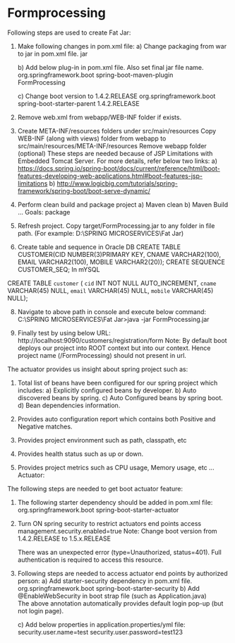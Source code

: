 # Formprocessing
Following steps are used to create Fat Jar:
1) Make following changes in pom.xml file:
	a) Change packaging from war to jar in pom.xml file.
	   <packaging>jar</packaging>

	b) Add below plug-in in pom.xml file. Also set final jar file name.
	   <build>
		 <plugins>
		    <plugin>
				<groupId>org.springframework.boot</groupId>
				<artifactId>spring-boot-maven-plugin</artifactId>	
		    </plugin>
		 </plugins>
		 <finalName>FormProcessing</finalName>
	   </build>

    c) Change boot version to 1.4.2.RELEASE
       <parent>
	   		<groupId>org.springframework.boot</groupId>
	   		<artifactId>spring-boot-starter-parent</artifactId>
	   		<version>1.4.2.RELEASE</version>
       </parent>
        
2) Remove web.xml from webapp/WEB-INF folder if exists.

3) Create META-INF/resources folders under src/main/resources
   Copy WEB-INF (along with views) folder from webapp to src/main/resources/META-INF/resources
   Remove webapp folder (optional)
   These steps are needed because of JSP Limitations with Embedded Tomcat Server.
   For more details, refer below two links:
   a) https://docs.spring.io/spring-boot/docs/current/reference/html/boot-features-developing-web-applications.html#boot-features-jsp-limitations
   b) http://www.logicbig.com/tutorials/spring-framework/spring-boot/boot-serve-dynamic/

4) Perform clean build and package project
    a) Maven clean
    b) Maven Build ...
         Goals: package
  
6) Refresh project. Copy target/FormProcessing.jar to any folder in file path. (For example: D:\SPRING MICROSERVICES\Fat Jar\) 
 
7) Create table and sequence in Oracle DB
   CREATE TABLE CUSTOMER(CID NUMBER(3)PRIMARY KEY, CNAME VARCHAR2(100), EMAIL VARCHAR2(100), MOBILE VARCHAR2(20));
   CREATE SEQUENCE CUSTOMER_SEQ;
In mYSQL

CREATE TABLE `customer` (
  `cid` INT NOT NULL AUTO_INCREMENT,
  `cname` VARCHAR(45) NULL,
  `email` VARCHAR(45) NULL,
  `mobile` VARCHAR(45) NULL);

 
8) Navigate to above path in console and execute below command:
   C:\SPRING MICROSERVICES\Fat Jar>java -jar FormProcessing.jar
    
9) Finally test by using below URL:
   http://localhost:9090/customers/registration/form
   Note: By default boot deploys our project into ROOT context but into our context. Hence project name (/FormProcessing) should not present in url.

    
The actuator provides us insight about spring project such as:
   1) Total list of beans have been configured for our spring project which includes:
		a) Explicitly configured beans by developer.
		b) Auto discovered beans by spring.
		c) Auto Configured beans by spring boot.
		d) Bean dependencies information.

   2) Provides auto configuration report which contains both Positive and Negative matches.

   3) Provides project environment such as path, classpath, etc

   4) Provides health status such as up or down.

   5) Provides project metrics such as CPU usage, Memory usage, etc
   ...
Actuator:

The following steps are needed to get boot actuator feature:
1) The following starter dependency should be added in pom.xml file:
   <dependency>
		<groupId>org.springframework.boot</groupId>
		<artifactId>spring-boot-starter-actuator</artifactId>
	</dependency>
	
2) Turn ON spring security to restrict actuators end points access
   management.security.enabled=true
   Note: Change boot version from 1.4.2.RELEASE to 1.5.x.RELEASE
   
   There was an unexpected error (type=Unauthorized, status=401).
   Full authentication is required to access this resource.
   
3) Following steps are needed to access actuator end points by authorized person:
   a) Add starter-security dependency in pom.xml file.
      <dependency>
			<groupId>org.springframework.boot</groupId>
			<artifactId>spring-boot-starter-security</artifactId>
	  </dependency>
   b) Add @EnableWebSecurity in boot strap file (such as Application.java) 	 
      The above annotation automatically provides default login pop-up (but not login page).
    
   c) Add below properties in application.properties/yml file:
      security.user.name=test
      security.user.password=test123
          
    
